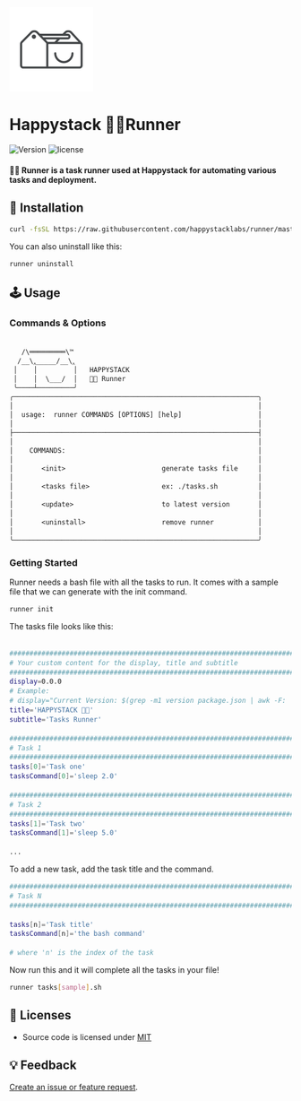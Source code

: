 <img src=".github/happystack.png" alt="Happystack" width="150" height="150" />

# Happystack 🏃🏼Runner
![Version](https://img.shields.io/badge/Version-0.3.0-green.svg?style=flat)
![license](https://img.shields.io/github/license/mashape/apistatus.svg)

#### 🏃🏼 Runner is a task runner used at Happystack for automating various tasks and deployment.

## 🔧 Installation
```bash
curl -fsSL https://raw.githubusercontent.com/happystacklabs/runner/master/install.sh | sudo sh
```

You can also uninstall like this:
```bash
runner uninstall
```

## 🕹 Usage

### Commands & Options
```

   /\═════════\™
  /__\‸_____/__\‸
 │    │         │   HAPPYSTACK
 │    │  \___/  │   🏃🏼 Runner
 ╰────┴─────────╯
╭─────────────────────────────────────────────────────────────╮
│                                                             │
│  usage:  runner COMMANDS [OPTIONS] [help]                   │
│                                                             │
├─────────────────────────────────────────────────────────────┤
│                                                             │
│    COMMANDS:                                                │
│                                                             │
│       <init>                        generate tasks file     │
│                                                             │
│       <tasks file>                  ex: ./tasks.sh          │
│                                                             │
│       <update>                      to latest version       │
│                                                             │
│       <uninstall>                   remove runner           │
│                                                             │
╰─────────────────────────────────────────────────────────────╯

```

### Getting Started

Runner needs a bash file with all the tasks to run. It comes with a sample file
that we can generate with the init command.

``` bash
runner init
```

The tasks file looks like this:
``` bash

################################################################################
# Your custom content for the display, title and subtitle
################################################################################
display=0.0.0
# Example:
# display="Current Version: $(grep -m1 version package.json | awk -F: '{ print $2 }' | sed 's/[", ]//g')"
title='HAPPYSTACK 🏃🏼'
subtitle='Tasks Runner'

################################################################################
# Task 1
################################################################################
tasks[0]='Task one'
tasksCommand[0]='sleep 2.0'

################################################################################
# Task 2
################################################################################
tasks[1]='Task two'
tasksCommand[1]='sleep 5.0'

...

```

To add a new task, add the task title and the command.

``` bash
################################################################################
# Task N
################################################################################

tasks[n]='Task title'
tasksCommand[n]='the bash command'

# where 'n' is the index of the task
```

Now run this and it will complete all the tasks in your file!
``` bash
runner tasks[sample].sh
```


## 📄 Licenses
* Source code is licensed under [MIT](https://opensource.org/licenses/MIT)

## 💡 Feedback
[Create an issue or feature request](https://github.com/happystacklabs/runner/issues/new).
